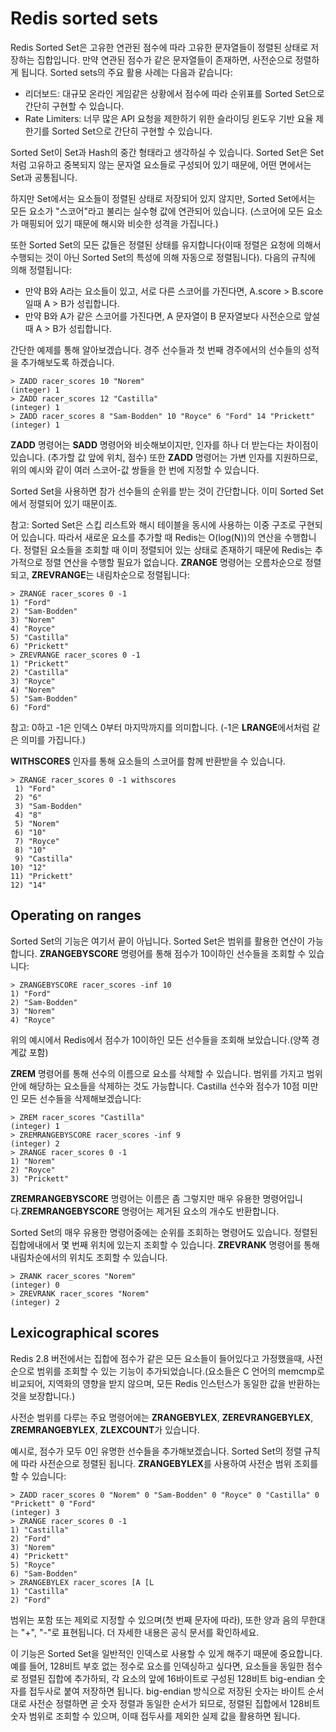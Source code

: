 # Redis sorted sets

Redis Sorted Set은 고유한 연관된 점수에 따라 고유한 문자열들이 정렬된 상태로 저장하는
집합입니다. 만약 연관된 점수가 같은 문자열들이 존재하면, 사전순으로 정렬하게 됩니다.
Sorted sets의 주요 활용 사례는 다음과 같습니다:
- 리더보드: 대규모 온라인 게임같은 상황에서 점수에 따라 순위표를 Sorted Set으로 간단히 구현할 수 있습니다.
- Rate Limiters: 너무 많은 API 요청을 제한하기 위한 슬라이딩 윈도우 기반 요율 제한기를 Sorted Set으로 간단히 구현할 수 있습니다.

Sorted Set이 Set과 Hash의 중간 형태라고 생각하실 수 있습니다. Sorted Set은 Set처럼
고유하고 중복되지 않는 문자열 요소들로 구성되어 있기 때문에, 어떤 면에서는 Set과 공통됩니다.

하지만 Set에서는 요소들이 정렬된 상태로 저장되어 있지 않지만, Sorted Set에서는 모든 요소가
"스코어"라고 불리는 실수형 값에 연관되어 있습니다. (스코어에 모든 요소가 매핑되어 있기 때문에 해시와
비슷한 성격을 가집니다.)

또한 Sorted Set의 모든 값들은 정렬된 상태를 유지합니다(이때 정렬은 요청에 의해서 수행되는 것이 아닌
Sorted Set의 특성에 의해 자동으로 정렬됩니다). 다음의 규칙에 의해 정렬됩니다:
- 만약 B와 A라는 요소들이 있고, 서로 다른 스코어를 가진다면, A.score > B.score 일때 A > B가 
성립합니다.
- 만약 B와 A가 같은 스코어를 가진다면, A 문자열이 B 문자열보다 사전순으로 앞설 때 A > B가 성립합니다.

간단한 예제를 통해 알아보겠습니다. 경주 선수들과 첫 번째 경주에서의 선수들의 성적을 추가해보도록 하겠습니다. 

~~~redis
> ZADD racer_scores 10 "Norem"
(integer) 1
> ZADD racer_scores 12 "Castilla"
(integer) 1
> ZADD racer_scores 8 "Sam-Bodden" 10 "Royce" 6 "Ford" 14 "Prickett"
(integer) 1
~~~

**ZADD** 명령어는 **SADD** 명령어와 비슷해보이지만, 인자를 하나 더 받는다는 차이점이 있습니다. (추가할 값 앞에 위치, 점수)
또한 **ZADD** 명령어는 가변 인자를 지원하므로, 위의 예시와 같이 여러 스코어-값 쌍들을 한 번에 지정할 수 있습니다.

Sorted Set을 사용하면 참가 선수들의 순위를 받는 것이 간단합니다. 이미 Sorted Set에서 정렬되어 있기 때문이죠.

참고: Sorted Set은 스킵 리스트와 해시 테이블을 동시에 사용하는 이중 구조로 구현되어 있습니다. 따라서 새로운 요소를 추가할 때 Redis는
O(log(N))의 연산을 수행합니다. 정렬된 요소들을 조회할 때 이미 정렬되어 있는 상태로 존재하기 때문에 Redis는 추가적으로 정렬 연산을
수행할 필요가 없습니다. **ZRANGE** 명령어는 오름차순으로 정렬되고, **ZREVRANGE**는 내림차순으로 정렬됩니다:

~~~redis
> ZRANGE racer_scores 0 -1
1) "Ford"
2) "Sam-Bodden"
3) "Norem"
4) "Royce"
5) "Castilla"
6) "Prickett"
> ZREVRANGE racer_scores 0 -1
1) "Prickett"
2) "Castilla"
3) "Royce"
4) "Norem"
5) "Sam-Bodden"
6) "Ford"
~~~

참고: 0하고 -1은 인덱스 0부터 마지막까지를 의미합니다. (-1은 **LRANGE**에서처럼 같은 의미를 가집니다.)

**WITHSCORES** 인자를 통해 요소들의 스코어를 함께 반환받을 수 있습니다.

~~~redis
> ZRANGE racer_scores 0 -1 withscores
 1) "Ford"
 2) "6"
 3) "Sam-Bodden"
 4) "8"
 5) "Norem"
 6) "10"
 7) "Royce"
 8) "10"
 9) "Castilla"
10) "12"
11) "Prickett"
12) "14"
~~~

## Operating on ranges

Sorted Set의 기능은 여기서 끝이 아닙니다. Sorted Set은 범위를 활용한 연산이 가능합니다.
**ZRANGEBYSCORE** 명령어를 통해 점수가 10이하인 선수들을 조회할 수 있습니다:

~~~redis
> ZRANGEBYSCORE racer_scores -inf 10
1) "Ford"
2) "Sam-Bodden"
3) "Norem"
4) "Royce"
~~~

위의 예시에서 Redis에서 점수가 10이하인 모든 선수들을 조회해 보았습니다.(양쪽 경계값 포함)

**ZREM** 명령어를 통해 선수의 이름으로 요소를 삭제할 수 있습니다. 범위를 가지고 범위 안에 해당하는 요소들을
삭제하는 것도 가능합니다. Castilla 선수와 점수가 10점 미만인 모든 선수들을 삭제해보겠습니다:

~~~redis
> ZREM racer_scores "Castilla"
(integer) 1
> ZREMRANGEBYSCORE racer_scores -inf 9
(integer) 2
> ZRANGE racer_scores 0 -1
1) "Norem"
2) "Royce"
3) "Prickett"
~~~

**ZREMRANGEBYSCORE** 명령어는 이름은 좀 그렇지만 매우 유용한 명령어입니다.**ZREMRANGEBYSCORE** 명령어는
제거된 요소의 개수도 반환합니다.

Sorted Set의 매우 유용한 명령어중에는 순위를 조회하는 명령어도 있습니다. 정렬된 집합에내에서 몇 번째 위치에 있는지
조회할 수 있습니다. **ZREVRANK** 명령어를 통해 내림차순에서의 위치도 조회할 수 있습니다.

~~~redis
> ZRANK racer_scores "Norem"
(integer) 0
> ZREVRANK racer_scores "Norem"
(integer) 2
~~~

## Lexicographical scores

Redis 2.8 버전에서는 집합에 점수가 같은 모든 요소들이 들어있다고 가정했을때, 사전순으로 범위를 조회할 수 있는
기능이 추가되었습니다.(요소들은 C 언어의 memcmp로 비교되어, 지역화의 영향을 받지 않으며, 모든 Redis 인스턴스가 동일한
값을 반환하는 것을 보장합니다.)

사전순 범위를 다루는 주요 명령어에는 **ZRANGEBYLEX**, **ZEREVRANGEBYLEX**, **ZREMRANGEBYLEX**, **ZLEXCOUNT**가 있습니다.

예시로, 점수가 모두 0인 유명한 선수들을 추가해보겠습니다. Sorted Set의 정렬 규칙에 따라 사전순으로 정렬된 됩니다. **ZRANGEBYLEX**를
사용하여 사전순 범위 조회를 할 수 있습니다:

~~~redis
> ZADD racer_scores 0 "Norem" 0 "Sam-Bodden" 0 "Royce" 0 "Castilla" 0 "Prickett" 0 "Ford"
(integer) 3
> ZRANGE racer_scores 0 -1
1) "Castilla"
2) "Ford"
3) "Norem"
4) "Prickett"
5) "Royce"
6) "Sam-Bodden"
> ZRANGEBYLEX racer_scores [A [L
1) "Castilla"
2) "Ford"
~~~

범위는 포함 또는 제외로 지정할 수 있으며(첫 번째 문자에 따라), 또한 양과 음의 무한대는 "+", "-"로 표현됩니다.
더 자세한 내용은 공식 문서를 확인하세요.

이 기능은 Sorted Set을 일반적인 인덱스로 사용할 수 있게 해주기 때문에 중요합니다. 예를 들어, 128비트 부호 없는 정수로 요소를 인덱싱하고 싶다면, 
요소들을 동일한 점수로 정렬된 집합에 추가하되, 각 요소의 앞에 16바이트로 구성된 128비트 big-endian 숫자를 접두사로 붙여 저장하면 됩니다.
big-endian 방식으로 저장된 숫자는 바이트 순서대로 사전순 정렬하면 곧 숫자 정렬과 동일한 순서가 되므로, 정렬된 집합에서 128비트 숫자 범위로 조회할 수 있으며, 
이때 접두사를 제외한 실제 값을 활용하면 됩니다.
